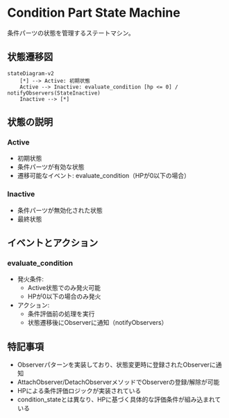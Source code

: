 # Condition Part State Machine

条件パーツの状態を管理するステートマシン。

## 状態遷移図

```mermaid
stateDiagram-v2
    [*] --> Active: 初期状態
    Active --> Inactive: evaluate_condition [hp <= 0] / notifyObservers(StateInactive)
    Inactive --> [*]
```

## 状態の説明

### Active
- 初期状態
- 条件パーツが有効な状態
- 遷移可能なイベント: evaluate_condition（HPが0以下の場合）

### Inactive
- 条件パーツが無効化された状態
- 最終状態

## イベントとアクション

### evaluate_condition
- 発火条件: 
  * Active状態でのみ発火可能
  * HPが0以下の場合のみ発火
- アクション: 
  * 条件評価前の処理を実行
  * 状態遷移後にObserverに通知（notifyObservers）

## 特記事項

- Observerパターンを実装しており、状態変更時に登録されたObserverに通知
- AttachObserver/DetachObserverメソッドでObserverの登録/解除が可能
- HPによる条件評価ロジックが実装されている
- condition_stateとは異なり、HPに基づく具体的な評価条件が組み込まれている